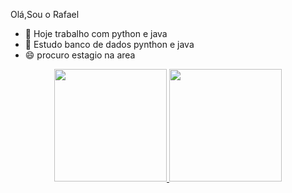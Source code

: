 Olá,Sou o Rafael 

- 🔭 Hoje trabalho com python e java
- 🌱 Estudo banco de dados pynthon e java
- 😄 procuro estagio na area
<div align="center">
  <a href="https://github.com/rafaelkontein">
  <img height="180em" src="https://github-readme-stats.vercel.app/api?username=rafaballerini&show_icons=true&theme=dracula&include_all_commits=true&count_private=true"/>
  <img height="180em" src="https://github-readme-stats.vercel.app/api/top-langs/?username=rafaballerini&layout=compact&langs_count=7&theme=dracula"/>
</div>
